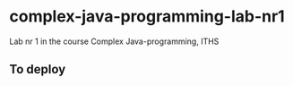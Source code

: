# complex-java-programming-lab-nr1
Lab nr 1 in the course Complex Java-programming, ITHS

## To deploy


